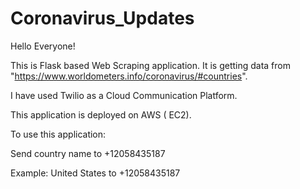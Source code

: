 # Coronavirus_Updates

Hello Everyone!

This is Flask based Web Scraping application. It is getting data from "https://www.worldometers.info/coronavirus/#countries".

I have used Twilio as a Cloud Communication Platform.

This application is deployed on AWS ( EC2).

To use this application:

Send country name to +12058435187

Example: United States to +12058435187

